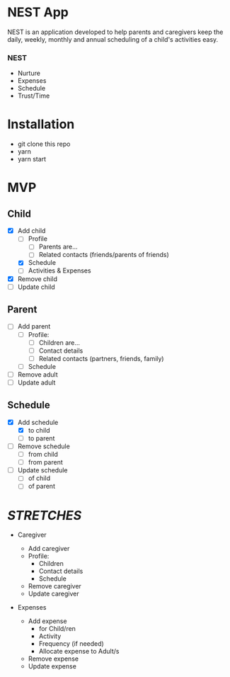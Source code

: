 # NEST App
NEST is an application developed to help parents and caregivers keep the daily, weekly, monthly and annual scheduling of a child's activities easy.

### NEST
- Nurture
- Expenses
- Schedule
- Trust/Time

# Installation
- git clone this repo
- yarn
- yarn start

# MVP

## Child
- [x] Add child
  - [ ] Profile
    - [ ] Parents are...
    - [ ] Related contacts (friends/parents of friends)
  - [x] Schedule
  - [ ] Activities & Expenses
- [x] Remove child
- [ ] Update child

## Parent
- [ ] Add parent
  - [ ] Profile:
    - [ ] Children are...
    - [ ] Contact details
    - [ ] Related contacts (partners, friends, family)
  - [ ] Schedule
- [ ] Remove adult 
- [ ] Update adult

## Schedule
- [x] Add schedule
  - [x] to child
  - [ ] to parent
- [ ] Remove schedule
  - [ ] from child
  - [ ] from parent
- [ ] Update schedule
  - [ ] of child
  - [ ] of parent

# *STRETCHES*

- Caregiver
  - Add caregiver
  - Profile:
    - Children
    - Contact details
    - Schedule
  - Remove caregiver
  - Update caregiver

- Expenses
  - Add expense
    - for Child/ren
    - Activity
    - Frequency (if needed)
    - Allocate expense to Adult/s 
  - Remove expense
  - Update expense
